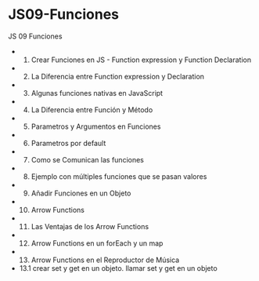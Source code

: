 # JS09-Funciones
JS 09 Funciones
* 1. Crear Funciones en JS - Function expression y Function Declaration
*  2. La Diferencia entre Function expression y Declaration
*  3. Algunas funciones nativas en JavaScript
* 4. La Diferencia entre Función y Método
* 5. Parametros y Argumentos en Funciones
* 6. Parametros por default
* 7. Como se Comunican las funciones
* 8. Ejemplo con múltiples funciones que se pasan valores
* 9. Añadir Funciones en un Objeto
* 10. Arrow Functions
* 11. Las Ventajas de los Arrow Functions
* 12. Arrow Functions en un forEach y un map
* 13. Arrow Functions en el Reproductor de Música
* 13.1 crear set y get en un objeto. llamar set y get en un objeto
